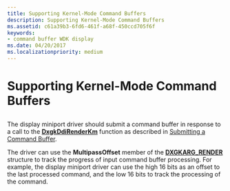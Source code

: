 ```yaml
---
title: Supporting Kernel-Mode Command Buffers
description: Supporting Kernel-Mode Command Buffers
ms.assetid: c61a39b3-6fd6-461f-a68f-450ccd705f6f
keywords:
- command buffer WDK display
ms.date: 04/20/2017
ms.localizationpriority: medium
---
```


# Supporting Kernel-Mode Command Buffers


## <span id="ddk_introduction_to_command_and_dma_buffers_gg"></span><span id="DDK_INTRODUCTION_TO_COMMAND_AND_DMA_BUFFERS_GG"></span>


The display miniport driver should submit a command buffer in response to a call to the [**DxgkDdiRenderKm**](/windows-hardware/drivers/ddi/d3dkmddi/nc-d3dkmddi-dxgkddi_renderkm) function as described in [Submitting a Command Buffer](submitting-a-command-buffer.md).

The driver can use the **MultipassOffset** member of the [**DXGKARG\_RENDER**](/windows-hardware/drivers/ddi/d3dkmddi/ns-d3dkmddi-_dxgkarg_render) structure to track the progress of input command buffer processing. For example, the display miniport driver can use the high 16 bits as an offset to the last processed command, and the low 16 bits to track the processing of the command.

 

